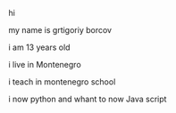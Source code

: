 hi

my name is grtigoriy borcov

i am 13 years old 

i live in Montenegro

i teach in montenegro school 

i now python and whant to now Java script
